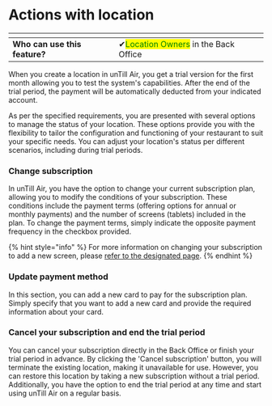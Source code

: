 # Actions with location

<table data-card-size="large" data-view="cards"><thead><tr><th></th><th></th><th></th></tr></thead><tbody><tr><td><strong>Who can use this feature?</strong></td><td><span data-gb-custom-inline data-tag="emoji" data-code="2714">✔</span><mark style="color:green;">Location Owners</mark> in the Back Office</td><td></td></tr></tbody></table>

When you create a location in unTill Air, you get a trial version for the first month allowing you to test the system's capabilities. After the end of the trial period, the payment will be automatically deducted from your indicated account.&#x20;

As per the specified requirements, you are presented with several options to manage the status of your location. These options provide you with the flexibility to tailor the configuration and functioning of your restaurant to suit your specific needs. You can adjust your location's status per different scenarios, including during trial periods.&#x20;

### Change subscription

In unTill Air, you have the option to change your current subscription plan, allowing you to modify the conditions of your subscription. These conditions include the payment terms (offering options for annual or monthly payments) and the number of screens (tablets) included in the plan. To change the payment terms, simply indicate the opposite payment frequency in the checkbox provided.

{% hint style="info" %}
For more information on changing your subscription to add a new screen, please [refer to the designated page](add-new-screen.md).
{% endhint %}

### Update payment method

In this section, you can add a new card to pay for the subscription plan. Simply specify that you want to add a new card and provide the required information about your card.

### Cancel your subscription and end the trial period

You can cancel your subscription directly in the Back Office or finish your trial period in advance. By clicking the 'Cancel subscription' button, you will terminate the existing location, making it unavailable for use. However, you can restore this location by taking a new subscription without a trial period. Additionally, you have the option to end the trial period at any time and start using unTill Air on a regular basis.&#x20;
